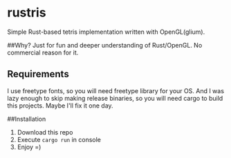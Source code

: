 # rustris
Simple Rust-based tetris implementation written with OpenGL(glium).

##Why?
Just for fun and deeper understanding of Rust/OpenGL. No commercial reason for it. 

## Requirements
I use freetype fonts, so you will need freetype library for your OS. And I was lazy enough to skip making release binaries, so you will need cargo to build this projects. Maybe I'll fix it one day.

##Installation
1. Download this repo
2. Execute `cargo run` in console
3. Enjoy =)